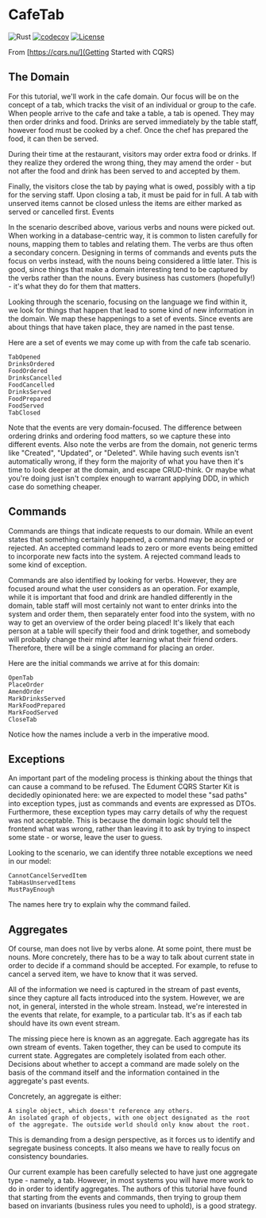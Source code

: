# CafeTab
![Rust](https://github.com/mtelahun/cafe-tab/actions/workflows/rust.yml/badge.svg)
[![codecov](https://codecov.io/gh/mtelahun/cafe-tab/branch/main/graph/badge.svg?token=A1P9I5E2LU)](https://codecov.io/gh/mtelahun/cafe-tab)
[![License](https://img.shields.io/badge/License-BSD_2--Clause-orange.svg)](https://opensource.org/licenses/BSD-2-Clause)

From [https://cqrs.nu/](Getting Started with CQRS)

## The Domain

For this tutorial, we'll work in the cafe domain. Our focus will be on the concept of a tab, which tracks the visit of an individual or group to the cafe. When people arrive to the cafe and take a table, a tab is opened. They may then order drinks and food. Drinks are served immediately by the table staff, however food must be cooked by a chef. Once the chef has prepared the food, it can then be served.

During their time at the restaurant, visitors may order extra food or drinks. If they realize they ordered the wrong thing, they may amend the order - but not after the food and drink has been served to and accepted by them.

Finally, the visitors close the tab by paying what is owed, possibly with a tip for the serving staff. Upon closing a tab, it must be paid for in full. A tab with unserved items cannot be closed unless the items are either marked as served or cancelled first.
Events

In the scenario described above, various verbs and nouns were picked out. When working in a database-centric way, it is common to listen carefully for nouns, mapping them to tables and relating them. The verbs are thus often a secondary concern. Designing in terms of commands and events puts the focus on verbs instead, with the nouns being considered a little later. This is good, since things that make a domain interesting tend to be captured by the verbs rather than the nouns. Every business has customers (hopefully!) - it's what they do for them that matters.

Looking through the scenario, focusing on the language we find within it, we look for things that happen that lead to some kind of new information in the domain. We map these happenings to a set of events. Since events are about things that have taken place, they are named in the past tense.

Here are a set of events we may come up with from the cafe tab scenario.

    TabOpened
    DrinksOrdered
    FoodOrdered
    DrinksCancelled
    FoodCancelled
    DrinksServed
    FoodPrepared
    FoodServed
    TabClosed

Note that the events are very domain-focused. The difference between ordering drinks and ordering food matters, so we capture these into different events. Also note the verbs are from the domain, not generic terms like "Created", "Updated", or "Deleted". While having such events isn't automatically wrong, if they form the majority of what you have then it's time to look deeper at the domain, and escape CRUD-think. Or maybe what you're doing just isn't complex enough to warrant applying DDD, in which case do something cheaper.

## Commands

Commands are things that indicate requests to our domain. While an event states that something certainly happened, a command may be accepted or rejected. An accepted command leads to zero or more events being emitted to incorporate new facts into the system. A rejected command leads to some kind of exception.

Commands are also identified by looking for verbs. However, they are focused around what the user considers as an operation. For example, while it is important that food and drink are handled differently in the domain, table staff will most certainly not want to enter drinks into the system and order them, then separately enter food into the system, with no way to get an overview of the order being placed! It's likely that each person at a table will specify their food and drink together, and somebody will probably change their mind after learning what their friend orders. Therefore, there will be a single command for placing an order.

Here are the initial commands we arrive at for this domain:

    OpenTab
    PlaceOrder
    AmendOrder
    MarkDrinksServed
    MarkFoodPrepared
    MarkFoodServed
    CloseTab

Notice how the names include a verb in the imperative mood.

## Exceptions

An important part of the modeling process is thinking about the things that can cause a command to be refused. The Edument CQRS Starter Kit is decidedly opinionated here: we are expected to model these "sad paths" into exception types, just as commands and events are expressed as DTOs. Furthermore, these exception types may carry details of why the request was not acceptable. This is because the domain logic should tell the frontend what was wrong, rather than leaving it to ask by trying to inspect some state - or worse, leave the user to guess.

Looking to the scenario, we can identify three notable exceptions we need in our model:

    CannotCancelServedItem
    TabHasUnservedItems
    MustPayEnough

The names here try to explain why the command failed.

## Aggregates

Of course, man does not live by verbs alone. At some point, there must be nouns. More concretely, there has to be a way to talk about current state in order to decide if a command should be accepted. For example, to refuse to cancel a served item, we have to know that it was served.

All of the information we need is captured in the stream of past events, since they capture all facts introduced into the system. However, we are not, in general, intersted in the whole stream. Instead, we're interested in the events that relate, for example, to a particular tab. It's as if each tab should have its own event stream.

The missing piece here is known as an aggregate. Each aggregate has its own stream of events. Taken together, they can be used to compute its current state. Aggregates are completely isolated from each other. Decisions about whether to accept a command are made solely on the basis of the command itself and the information contained in the aggregate's past events.

Concretely, an aggregate is either:

    A single object, which doesn't reference any others.
    An isolated graph of objects, with one object designated as the root of the aggregate. The outside world should only know about the root.

This is demanding from a design perspective, as it forces us to identify and segregate business concepts. It also means we have to really focus on consistency boundaries.

Our current example has been carefully selected to have just one aggregate type - namely, a tab. However, in most systems you will have more work to do in order to identify aggregates. The authors of this tutorial have found that starting from the events and commands, then trying to group them based on invariants (business rules you need to uphold), is a good strategy.
